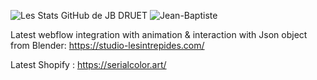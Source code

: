   ![Les Stats GitHub de JB DRUET](https://github-readme-stats.vercel.app/api?username=jibdrt&count_private=true&show_icons=true&theme=radical)
  ![Jean-Baptiste](https://github-readme-stats.vercel.app/api/top-langs/?username=jibdrt&theme=radical&layout=compact)  
  
  Latest webflow integration with animation & interaction with Json object from Blender: https://studio-lesintrepides.com/  
  
  Latest Shopify : https://serialcolor.art/
